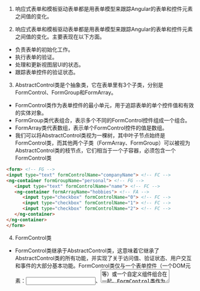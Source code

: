 1. 响应式表单和模板驱动表单都是用表单模型来跟踪Angular的表单和控件元素之间值的变化。

2. 响应式表单和模板驱动表单都是用表单模型来跟踪Angular的表单和控件元素之间值的变化。主要表现在以下方面。
- 负责表单的初始化工作。
- 执行表单的验证。
- 处理和更新视图层UI的状态。
- 跟踪表单控件的验证状态。

3. AbstractControl类是个抽象类，它在表单里有3个子类，分别是FormControl、FormGroup和FormArray。

- FormControl类作为表单控件的最小单元，用于追踪表单的单个控件值和有效的实体对象。
- FormGroup类代表组合，表示多个不同的FormControl控件组成一个组合。
- FormArray类代表数组，表示单个FormControl控件的值是数组。
- 我们可以将AbstractControl类视为一棵树，其中叶子节点始终是FormControl类，而其他两个子类（FormArray、FormGroup）可以被视为AbstractControl类的枝节点，它们相当于一个子容器，必须包含一个FormControl类

```html
<form> <!-- FG -->
<input type="text" formControlName="companyName"> <!-- FC -->
<ng-container formGroupName="personal"> <!-- FG -->
   <input type="text" formControlName="name"> <!-- FC -->
   <ng-container formArrayName="hobbies"> <!-- FA -->
      <input type="checkbox" formControlName="0"> <!-- FC -->
      <input type="checkbox" formControlName="1"> <!-- FC -->
      <input type="checkbox" formControlName="2"> <!-- FC -->
   </ng-container>
</ng-container>
</form>
```

4.  FormControl类
- FormControl类继承于AbstractControl类，这意味着它继承了AbstractControl类的所有功能，并实现了关于访问值、验证状态、用户交互和事件的大部分基本功能。FormControl类仅与一个表单控件（一个DOM元素：<input>、<textarea>等）或一个自定义组件组合在一起。FormControl类作为AbstractControl树的叶子节点是完全独立的，它的有效性状态、值和用户交互不会影响它的父级容器。

- FormControl类的构造方法定义如下。
```ts
constructor(
  formState: any = null,
  validatorOrOpts?: ValidatorFn | AbstractControlOptions | ValidatorFn[],
  asyncValidator?: AsyncValidatorFn | AsyncValidatorFn[]
)
```
- formState参数可选，默认值是null，可以是任意类型的一个初始值。
- validatorOrOpts参数可选，默认值是undefined，它的类型可以是一个同步验证器函数或其数组，或者一个包含验证函数和验证触发器的AbstractControlOptions对象。
- asyncValidator参数可选，默认值是undefined，它的类型可以是一个同步验证器函数或其数组。

- 使用不同参数初始化FormControl类。
```ts
export class ExampleComp {
  const control1 = new FormControl('Murphy'); // 用一个初始值初始化FormControl类
  const control2 = new FormControl({ value: 'n/a', disabled: true }); //用定义了初始值和禁用状态的对象初始化FormControl类
  const control3 = new FormControl('', Validators.required); // 使用一个同步验证器函数初始化FormControl类
  const control4 = new FormControl('', { updateOn: 'blur' }); // 配置该控件，使其在发生 blur 事件时更新值为空
}
```

5.  FormArray类
- FormArray类也是继承于AbstractControl类，它作为AbstractControl树中的子类，将多个FormControl类组合在一起。它还会根据其所有子控件的状态总结出自己的状态。**如果FromArray类中的任何一个控件是无效的，那么整个数组也会变成无效的**。从AbstractControl树的角度来看，FormArray类作为树的枝节点，必须包含至少一个叶子节点。FormArray类的验证状态、有效性、是否获得焦点以及值等取决于其叶子节点。AbstractControl类中的控件的错误信息将会在FormArray类节点的级别出现。FormArray类的定义特征是将多个控件实例存储在一个数组中。

- 构造方法
```ts
constructor(
  controls: AbstractControl[],
  validatorOrOpts?: ValidatorFn | AbstractControlOptions | ValidatorFn[],
  asyncValidator?: AsyncValidatorFn | AsyncValidatorFn[]
)
```
- controls参数接收一个子控件数组。在注册后，每个子控件都会有一个指定的索引。

- 使用不同参数创建FormArray
```ts
export class ExampleComp {
   const arr1 = new FormArray([ // 创建表单控件的数组
     new FormControl('Murphy', Validators.minLength(3)),
     new FormControl('Drew'),
   ]);
   const arr2 = new FormArray([ // 创建一个带有数组级验证器的表单数组
     new FormControl('Murphy'),
     new FormControl('Drew')
   ], {validators: myValidator, asyncValidators: myAsyncValidator});

   const arr3 = new FormArray([ // 为表单数组中的所有控件设置 updateOn 属性
     new FormControl()
  ], {updateOn: 'blur'});
}
```

6. FormGroup类
- FormGroup类与FormArray类相似，不同的是它将其包含的叶子节点存储在对象中。

- 构造函数
```ts
constructor(
  controls: { [key: string]: AbstractControl; },
  validatorOrOpts?: ValidatorFn | AbstractControlOptions | ValidatorFn[],
  asyncValidator?: AsyncValidatorFn | AsyncValidatorFn[]
)
```
- FormGroup类的构造方法与FormArray类的构造方法类似，不同的是第一个参数接收一组子控件对象，每个子控件对象的名字就是它注册时用的键

- 使用不同参数初始化FormGroup类
```ts
export class ExampleComp {
  const form1 = new FormGroup({ // 创建一个带有两个控件的表单数组
     ﬁrst: new FormControl('Murphy', Validators.minLength(2)),
     last: new FormControl('Drew'),
   });

  const form2 = new FormGroup({ // 创建一个具有数组级验证器的表单数组
     password: new FormControl('', Validators.minLength(2)),
     passwordConﬁrm: new FormControl('', Validators.minLength(2)),
  }, passwordMatchValidator);

  function passwordMatchValidator(g: FormGroup) {
     return g.get('password').value === g.get('passwordConﬁrm').value
        ? null : {'mismatch': true};
  }

  const form3 = new FormGroup({ // 为表单数组中的所有控件设置 updateOn 属性
     one: new FormControl()
  }, { updateOn: 'blur' });
}
```

